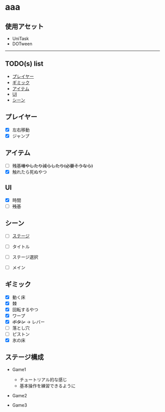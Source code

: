 # aaa

## 使用アセット

- UniTask
- DOTween

___

## TODO(s) list

- [プレイヤー](#プレイヤー)
- [ギミック](#ギミック)
- [アイテム](#アイテム)
- [UI](#ui)
- [シーン](#シーン)

## プレイヤー

- [x] 左右移動
- [x] ジャンプ

## アイテム

- [ ] ~~残基増やしたり減らしたり(必要そうなら)~~
- [x] 触れたら死ぬやつ

## UI

- [x] 時間
- [ ] ~~残基~~

## シーン

- [ ] [ステージ](#ステージ構成)

- [ ] タイトル
- [ ] ステージ選択
- [ ] メイン

## ギミック

- [x] 動く床
- [x] 棘
- [x] 回転するやつ
- [x] ワープ
- [x] ~~ボタン~~ -> レバー
- [ ] 落とし穴
- [ ] ピストン
- [x] 氷の床

## ステージ構成

- Game1
  - チュートリアル的な感じ
  - 基本操作を練習できるように

- Game2

- Game3
